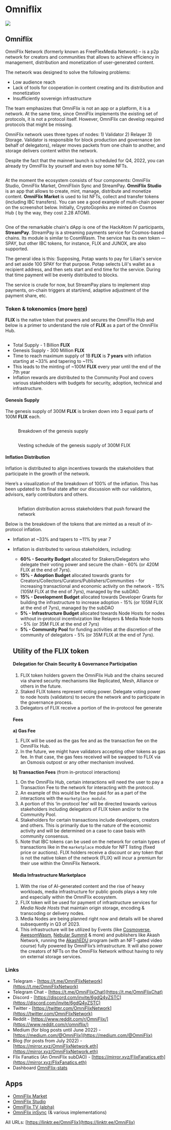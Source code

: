 # Omniflix

![](https://img3.teletype.in/files/66/8a/668ae16a-3366-47c6-b3d6-60c6f8499769.png)

## Omniflix <a href="#oksn" id="oksn"></a>

OmniFlix Network (formerly known as FreeFlexMedia Network) – is a p2p network for creators and communities that allows to achieve efficiency in management, distribution and monetization of user-generated content.

The network was designed to solve the following problems:

* Low audience reach&#x20;
* Lack of tools for cooperation in content creating and its distribution and monetization
* Insufficiently sovereign infrastructure

The team emphasizes that OmniFlix is not an app or a platform, it is a network. At the same time, since OmniFlix implements the existing set of protocols, it is not a protocol itself. However, OmniFlix can develop required protocols that might be missing.

OmniFlix network uses three types of nodes: 1) Validator 2) Relayer 3) Storage. Validator is responsible for block production and governance (on behalf of delegators), relayer moves packets from one chain to another, and storage delivers content within the network.

Despite the fact that the mainnet launch is scheduled for Q4, 2022, you can already try OmniFlix by yourself and even buy some NFTs.

<figure><img src="../.gitbook/assets/d3aa4e68024e2268fcf98.png" alt=""><figcaption></figcaption></figure>

At the moment the ecosystem consists of four components: OmniFlix Studio, OmniFlix Market, OmniFlixin Sync and StreamPay. **OmniFlix Studio** is an app that allows to create, mint, manage, distribute and monetize content. **OmniFlix Market** is used to list NFTs, collect and transfer tokens (including IBC transfers). You can see a good example of multi-chain power on the screenshot below. Initially, CryptoGopniks are minted on Cosmos Hub ( by the way, they cost 2.28 ATOM).&#x20;

<figure><img src="../.gitbook/assets/971f3fb9200824a74f650 (1).png" alt=""><figcaption></figcaption></figure>

One of the remarkable chain's dApp is one of the HackAtom IV participants, **StreamPay**. StreamPay is a streaming payments service for Cosmos-based chains. Its module is similar to CosmWasm. The service has its own token — SPAY, but other IBC tokens, for instance, FLIX and JUNOX, are also supported.

The general idea is this: Supposing, Potap wants to pay for Lilian's service and set aside 100 SPAY for that purpose. Potap selects Lili's wallet as a recipient address, and then sets start and end time for the service. During that time payment will be evenly distributed to blocks.

The service is crude for now, but StreamPay plans to implement stop payments, on-chain triggers at start/end, adaptive adjustment of the payment share, etc.

### Token & tokenomics (more [here](https://mirror.xyz/omniflixnetwork.eth/ofhbzvUBx5WjrrGyNWHSnGYFDA3NtnmIGko16cxYG4M))

**FLIX** is the native token that powers and secures the OmniFlix Hub and below is a primer to understand the role of **FLIX** as a part of the OmniFlix Hub.

<figure><img src="../.gitbook/assets/image (13).png" alt=""><figcaption></figcaption></figure>

* Total Supply - 1 Billion **FLIX**
* Genesis Supply - 300 Million **FLIX**
* Time to reach maximum supply of 1B **FLIX** is **7 years** with inflation starting at \~33% and tapering to \~11%
* This leads to the minting of \~100M **FLIX** every year until the end of the 7th year
* Inflation rewards are distributed to the Community Pool and covers various stakeholders with budgets for security, adoption, technical and infrastructure.

#### Genesis Supply

The genesis supply of 300M **FLIX** is broken down into 3 equal parts of 100M **FLIX** each.

<figure><img src="../.gitbook/assets/image (29).png" alt=""><figcaption><p>Breakdown of the genesis supply</p></figcaption></figure>

<figure><img src="../.gitbook/assets/image (2).png" alt=""><figcaption><p>Vesting schedule of the genesis supply of 300M FLIX</p></figcaption></figure>

#### Inflation Distribution

Inflation is distributed to align incentives towards the stakeholders that participate in the growth of the network.

Here’s a visualization of the breakdown of 100% of the inflation. This has been updated to its final state after our discussion with our validators, advisors, early contributors and others.

<figure><img src="../.gitbook/assets/image (1).png" alt=""><figcaption><p>Inflation distribution across stakeholders that push forward the network</p></figcaption></figure>

Below is the breakdown of the tokens that are minted as a result of in-protocol inflation.

* Inflation at \~33% and tapers to \~11% by year 7
*   Inflation is distributed to various stakeholders, including:

    * **60% - Security Budget** allocated for Stakers/Delegators who delegate their voting power and secure the chain - 60% (or 420M FLIX at the end of 7yrs).
    * **15% - Adoption Budget** allocated towards grants for Creators/Collectors/Curators/Publishers/Communities - for increasing transactional and economic activity on the network - 15% (105M FLIX at the end of 7yrs), managed by the subDAO.
    * **15% - Development Budget** allocated towards Developer Grants for building the infrastructure to increase adoption - 15% (or 105M FLIX at the end of 7yrs), managed by the subDAO
    * **5% - Infrastructure Budget** allocated towards Node Hosts for nodes without in-protocol incentivization like Relayers & Media Node hosts - 5% (or 35M FLIX at the end of 7yrs)
    * **5% - Community Pool** for funding activities at the discretion of the community of delegators - 5% (or 35M FLIX at the end of 7yrs).



    ## Utility of the FLIX token

    #### &#x20;       Delegation for Chain Security & Governance Participation

    1. FLIX token holders govern the OmniFlix Hub and the chains secured via shared security mechanisms like Replicated, Mesh, Alliance or others in the future.
    2. Staked FLIX tokens represent voting power. Delegate voting power to node hosts (validators) to secure the network and to participate in the governance process.
    3. Delegators of FLIX receive a portion of the in-protocol fee generate

    #### &#x20;        Fees

    **a) Gas Fee**

    1. FLIX will be used as the gas fee and as the transaction fee on the OmniFlix Hub.
    2. In the future, we might have validators accepting other tokens as gas fee. In that case, the gas fees received will be swapped to FLIX via an Osmosis outpost or any other mechanism involved.

    **b) Transaction Fees** (from in-protocol interactions)

    1. On the OmniFlix Hub, certain interactions will need the user to pay a Transaction Fee to the network for interacting with the protocol.
    2. An example of this would be the fee paid for as a part of the interactions with the `marketplace module`.
    3. A portion of this ‘in-protocol fee’ will be directed towards various stakeholders including delegators of FLIX token and/or to the Community Pool.
    4. Stakeholders for certain transactions include developers, creators and others. This is primarily due to the nature of the economic activity and will be determined on a case to case basis with community consensus.
    5. Note that IBC tokens can be used on the network for certain types of transactions like in the `marketplace` module for NFT listing (fixed price or auctions). FLIX holders receive a discount or any token that is not the native token of the network (FLIX) will incur a premium for their use within the OmniFlix Network.

    #### &#x20;            Media Infrastructure Marketplace

    1. With the rise of AI-generated content and the rise of heavy workloads, media infrastructure for public goods plays a key role and especially within the OmniFlix ecosystem.
    2. FLIX token will be used for payment of infrastructure services for _Media Node Hosts_ that maintain origin storage, encoding & transcoding or delivery nodes.
    3. Media Nodes are being planned right now and details will be shared subsequently in Q3 of 2023.
    4. This infrastructure will be utilized by Events (like [Cosmoverse](https://cosmoverse.omniflix.co/), [AwesomWasm](https://tickets.awesomwasm.com/buyTickets), [Nebular Summit](https://tickets.nebular.builders/) & more) and publishers like Akash Network, running the [AkashEDU](https://akashedu.omniflix.tv/) program (with an NFT-gated video course) fully powered by OmniFlix’s infrastructure. It will also power the creators of NFTs on the OmniFlix Network without having to rely on external storage services.

### Links

* Telegram - [https://t.me/OmniFlixNetwork](https://t.me/OmniFlixNetwork)
* Telegram Chat - [https://t.me/OmniFlixChat](https://t.me/OmniFlixChat)
* Discord - [https://discord.com/invite/6gdQ4yZSTC](https://discord.com/invite/6gdQ4yZSTC)
* Twitter - [https://twitter.com/OmniFlixNetwork](https://twitter.com/OmniFlixNetwork)
* Reddit - [https://www.reddit.com/r/OmniFlix/](https://www.reddit.com/r/omniflix/)
* Medium (for blog posts until June 2022) - [https://medium.com/@OmniFlix](https://medium.com/@OmniFlix)
* Blog (for posts from July 2022) - [https://mirror.xyz/OmniFlixNetwork.eth](https://mirror.xyz/OmniFlixNetwork.eth)
* Flix Fanatics (An OmniFlix subDAO) - [https://mirror.xyz/FlixFanatics.eth](https://mirror.xyz/FlixFanatics.eth)
* Dashboard [OmniFlix-stats](https://monitor.bronbro.io/d/omniflix-stats/omniflix-stats?orgId=2\&refresh=5s)&#x20;

## Apps

* [OmniFlix Market](https://omniflix.market/)
* [OmniFlix Studio](https://app.omniflix.studio/)
* [OmniFlix TV (alpha)](https://alpha.omniflix.tv/)
* [OmniFlix inSync](https://omniflix.co/) (& various implementations)

All URLs: [https://linktr.ee/OmniFlix](https://linktr.ee/OmniFlix)
